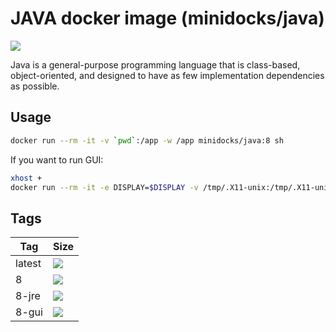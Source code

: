 JAVA docker image (minidocks/java)
==================================

![](https://upload.wikimedia.org/wikipedia/en/thumb/3/30/Java_programming_language_logo.svg/100px-Java_programming_language_logo.svg.png)

Java is a general-purpose programming language that is class-based, object-oriented, and designed to have as few implementation dependencies as possible.

Usage
-----

```bash
docker run --rm -it -v `pwd`:/app -w /app minidocks/java:8 sh
```

If you want to run GUI:
```bash
xhost +
docker run --rm -it -e DISPLAY=$DISPLAY -v /tmp/.X11-unix:/tmp/.X11-unix -v `pwd`:/app -w /app minidocks/java:8-gui
```

Tags
----

 Tag    | Size
 ---    | ----
 latest | [![](https://images.microbadger.com/badges/image/minidocks/java.svg)](https://microbadger.com/images/minidocks/java)
 8      | [![](https://images.microbadger.com/badges/image/minidocks/inkscape:8.svg)](https://microbadger.com/images/minidocks/inkscape:8)
 8-jre  | [![](https://images.microbadger.com/badges/image/minidocks/inkscape:8-jre.svg)](https://microbadger.com/images/minidocks/inkscape:8-jre)
 8-gui  | [![](https://images.microbadger.com/badges/image/minidocks/inkscape:8-gui.svg)](https://microbadger.com/images/minidocks/inkscape:8-gui)
